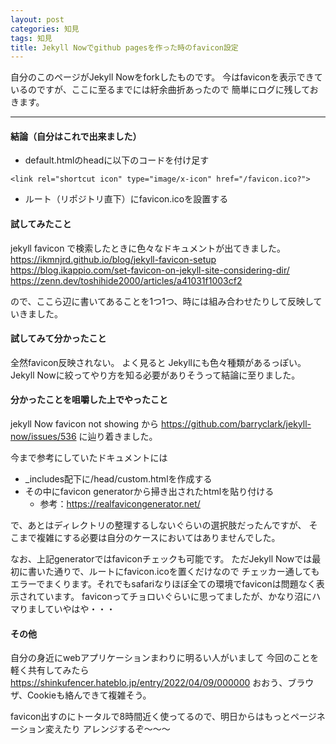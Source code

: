 ```yaml
---
layout: post
categories: 知見
tags: 知見
title: Jekyll Nowでgithub pagesを作った時のfavicon設定
---
```


自分のこのページがJekyll Nowをforkしたものです。
今はfaviconを表示できているのですが、ここに至るまでには紆余曲折あったので
簡単にログに残しておきます。

----


#### 結論（自分はこれで出来ました）

- default.htmlのheadに以下のコードを付け足す

```
<link rel="shortcut icon" type="image/x-icon" href="/favicon.ico?">
```

- ルート（リポジトリ直下）にfavicon.icoを設置する


#### 試してみたこと

jekyll favicon
で検索したときに色々なドキュメントが出てきました。
https://ikmnjrd.github.io/blog/jekyll-favicon-setup
https://blog.ikappio.com/set-favicon-on-jekyll-site-considering-dir/
https://zenn.dev/toshihide2000/articles/a41031f1003cf2

ので、ここら辺に書いてあることを1つ1つ、時には組み合わせたりして反映していきました。

#### 試してみて分かったこと

全然favicon反映されない。
よく見ると Jekyllにも色々種類があるっぽい。
Jekyll Nowに絞ってやり方を知る必要がありそうって結論に至りました。

#### 分かったことを咀嚼した上でやったこと

jekyll Now favicon not showing
から
https://github.com/barryclark/jekyll-now/issues/536
に辿り着きました。

今まで参考にしていたドキュメントには
- _includes配下に/head/custom.htmlを作成する
- その中にfavicon generatorから掃き出されたhtmlを貼り付ける
    - 参考：https://realfavicongenerator.net/

で、あとはディレクトリの整理するしないぐらいの選択肢だったんですが、
そこまで複雑にする必要は自分のケースにおいてはありませんでした。

なお、上記generatorではfaviconチェックも可能です。
ただJekyll Nowでは最初に書いた通りで、ルートにfavicon.icoを置くだけなので
チェッカー通してもエラーでまくります。それでもsafariなりほぼ全ての環境でfaviconは問題なく表示されています。
faviconってチョロいぐらいに思ってましたが、かなり沼にハマりましていやはや・・・

#### その他

自分の身近にwebアプリケーションまわりに明るい人がいまして
今回のことを軽く共有してみたら
https://shinkufencer.hateblo.jp/entry/2022/04/09/000000
おおう、ブラウザ、Cookieも絡んできて複雑そう。

favicon出すのにトータルで8時間近く使ってるので、明日からはもっとページネーション変えたり
アレンジするぞ〜〜〜